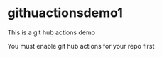 # githuactionsdemo1

This is a git hub actions demo

You must enable git hub actions for your repo first
